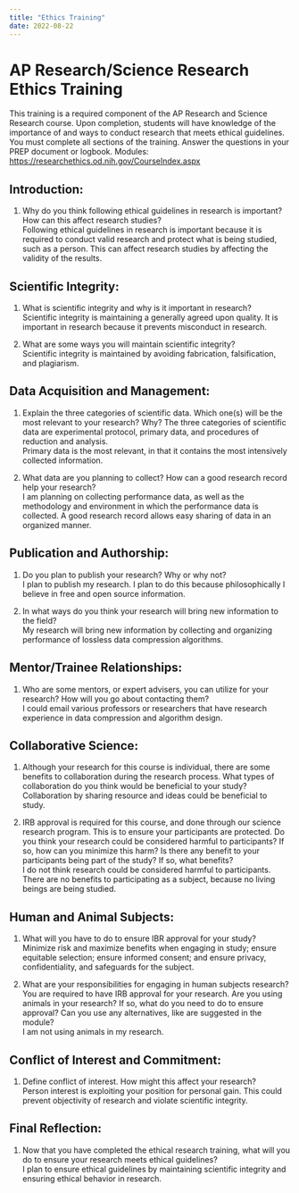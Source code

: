 ```yaml
---
title: "Ethics Training"
date: 2022-08-22
---
```

# AP Research/Science Research Ethics Training

This training is a required component of the AP Research and Science Research course. Upon completion, students will have knowledge of the importance of and ways to conduct research that meets ethical guidelines. You must complete all sections of the training.  Answer the questions in your PREP document or logbook.
	Modules: https://researchethics.od.nih.gov/CourseIndex.aspx

## Introduction:
1. Why do you think following ethical guidelines in research is important? How can this affect research studies?  
Following ethical guidelines in research is important because it is required to conduct valid research and protect what is being studied, such as a person. This can affect research studies by affecting the validity of the results.

## Scientific Integrity:
1. What is scientific integrity and why is it important in research?  
Scientific integrity is maintaining a generally agreed upon quality. It is important in research because it prevents misconduct in research.

2. What are some ways you will maintain scientific integrity?  
Scientific integrity is maintained by avoiding fabrication, falsification, and plagiarism.

## Data Acquisition and Management:
1. Explain the three categories of scientific data. Which one(s) will be the most relevant to your research? Why? The three categories of scientific data are experimental protocol, primary data, and procedures of reduction and analysis.  
Primary data is the most relevant, in that it contains the most intensively collected information.

2. What data are you planning to collect? How can a good research record help your research?  
I am planning on collecting performance data, as well as the methodology and environment in which the performance data is collected. A good research record allows easy sharing of data in an organized manner.

## Publication and Authorship:
1. Do you plan to publish your research? Why or why not?  
I plan to publish my research. I plan to do this because philosophically I believe in free and open source information.

2. In what ways do you think your research will bring new information to the field?  
My research will bring new information by collecting and organizing performance of lossless data compression algorithms.

## Mentor/Trainee Relationships:
1. Who are some mentors, or expert advisers, you can utilize for your research? How will you go about contacting them?  
I could email various professors or researchers that have research experience in data compression and algorithm design.

## Collaborative Science:
1. Although your research for this course is individual, there are some benefits to collaboration during the research process. What types of collaboration do you think would be beneficial to your study?  
Collaboration by sharing resource and ideas could be beneficial to study.

2. IRB approval is required for this course, and done through our science research program. This is to ensure your participants are protected. Do you think your research could be considered harmful to participants? If so, how can you minimize this harm? Is there any benefit to your participants being part of the study? If so, what benefits?  
I do not think research could be considered harmful to participants. There are no benefits to participating as a subject, because no living beings are being studied.


## Human and Animal Subjects:
1. What will you have to do to ensure IBR approval for your study?  
Minimize risk and maximize benefits when engaging in study; ensure equitable selection; ensure informed consent; and ensure privacy, confidentiality, and safeguards for the subject.

2. What are your responsibilities for engaging in human subjects research? You are required to have IRB approval for your research.
Are you using animals in your research? If so, what do you need to do to ensure approval? Can you use any alternatives, like are suggested in the module?  
I am not using animals in my research.

## Conflict of Interest and Commitment:
1. Define conflict of interest. How might this affect your research?  
Person interest is exploiting your position for personal gain. This could prevent objectivity of research and violate scientific integrity.

## Final Reflection:
1. Now that you have completed the ethical research training, what will you do to ensure your research meets ethical guidelines?  
I plan to ensure ethical guidelines by maintaining scientific integrity and ensuring ethical behavior in research.
